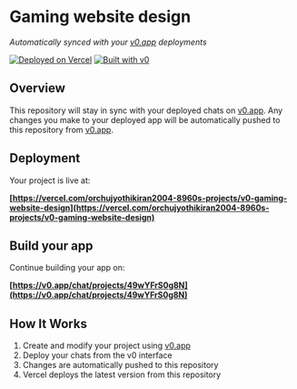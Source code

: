 # Gaming website design

*Automatically synced with your [v0.app](https://v0.app) deployments*

[![Deployed on Vercel](https://img.shields.io/badge/Deployed%20on-Vercel-black?style=for-the-badge&logo=vercel)](https://vercel.com/orchujyothikiran2004-8960s-projects/v0-gaming-website-design)
[![Built with v0](https://img.shields.io/badge/Built%20with-v0.app-black?style=for-the-badge)](https://v0.app/chat/projects/49wYFrS0g8N)

## Overview

This repository will stay in sync with your deployed chats on [v0.app](https://v0.app).
Any changes you make to your deployed app will be automatically pushed to this repository from [v0.app](https://v0.app).

## Deployment

Your project is live at:

**[https://vercel.com/orchujyothikiran2004-8960s-projects/v0-gaming-website-design](https://vercel.com/orchujyothikiran2004-8960s-projects/v0-gaming-website-design)**

## Build your app

Continue building your app on:

**[https://v0.app/chat/projects/49wYFrS0g8N](https://v0.app/chat/projects/49wYFrS0g8N)**

## How It Works

1. Create and modify your project using [v0.app](https://v0.app)
2. Deploy your chats from the v0 interface
3. Changes are automatically pushed to this repository
4. Vercel deploys the latest version from this repository